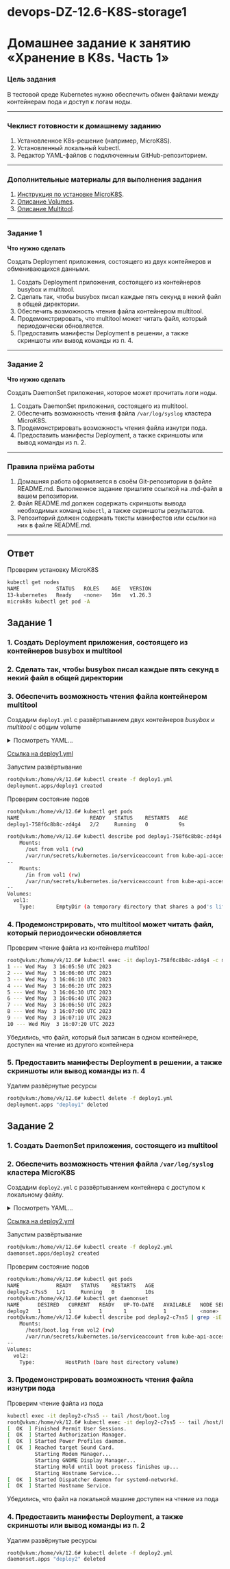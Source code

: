 # devops-DZ-12.6-K8S-storage1
# Домашнее задание к занятию «Хранение в K8s. Часть 1»

### Цель задания

В тестовой среде Kubernetes нужно обеспечить обмен файлами между контейнерам пода и доступ к логам ноды.

------

### Чеклист готовности к домашнему заданию

1. Установленное K8s-решение (например, MicroK8S).
2. Установленный локальный kubectl.
3. Редактор YAML-файлов с подключенным GitHub-репозиторием.

------

### Дополнительные материалы для выполнения задания

1. [Инструкция по установке MicroK8S](https://microk8s.io/docs/getting-started).
2. [Описание Volumes](https://kubernetes.io/docs/concepts/storage/volumes/).
3. [Описание Multitool](https://github.com/wbitt/Network-MultiTool).

------

### Задание 1

**Что нужно сделать**

Создать Deployment приложения, состоящего из двух контейнеров и обменивающихся данными.

1. Создать Deployment приложения, состоящего из контейнеров busybox и multitool.
2. Сделать так, чтобы busybox писал каждые пять секунд в некий файл в общей директории.
3. Обеспечить возможность чтения файла контейнером multitool.
4. Продемонстрировать, что multitool может читать файл, который периодоически обновляется.
5. Предоставить манифесты Deployment в решении, а также скриншоты или вывод команды из п. 4.

------

### Задание 2

**Что нужно сделать**

Создать DaemonSet приложения, которое может прочитать логи ноды.

1. Создать DaemonSet приложения, состоящего из multitool.
2. Обеспечить возможность чтения файла `/var/log/syslog` кластера MicroK8S.
3. Продемонстрировать возможность чтения файла изнутри пода.
4. Предоставить манифесты Deployment, а также скриншоты или вывод команды из п. 2.

------

### Правила приёма работы

1. Домашняя работа оформляется в своём Git-репозитории в файле README.md. Выполненное задание пришлите ссылкой на .md-файл в вашем репозитории.
2. Файл README.md должен содержать скриншоты вывода необходимых команд `kubectl`, а также скриншоты результатов.
3. Репозиторий должен содержать тексты манифестов или ссылки на них в файле README.md.

------

## Ответ

Проверим установку MicroK8S

```bash
kubectl get nodes
NAME            STATUS   ROLES    AGE   VERSION
13-kubernetes   Ready    <none>   16m   v1.26.3
microk8s kubectl get pod -A
```

## Задание 1

### 1. Создать Deployment приложения, состоящего из контейнеров busybox и multitool

### 2. Сделать так, чтобы busybox писал каждые пять секунд в некий файл в общей директории

### 3. Обеспечить возможность чтения файла контейнером multitool

Создадим `deploy1.yml` с развёртыванием двух контейнеров _busybox_ и _multitool_ с общим volume

<details><summary>Посмотреть YAML...</summary>

```yml
---
apiVersion: apps/v1
kind: Deployment
metadata:
  name: deploy1
  labels:
    app: deploy1
  namespace: default
spec:
  replicas: 1
  selector:
    matchLabels:
      app: deploy1
  template:
    metadata:
      labels:
        app: deploy1
    spec:
      containers:
        - name: busybox
          image: busybox
          command: ['sh', '-c', 'count=1; datafile="/out/out.txt"; while true; do echo "$((count++))||Process ID $$||$(date)" >> $datafile; sleep 10; done']
          volumeMounts:
            - name: vol1
              mountPath: /out
        - name: multitool
          image: wbitt/network-multitool
          volumeMounts:
            - name: vol1
              mountPath: /in
      volumes:
        - name: vol1
          emptyDir: {}
```

</details>

[Ссылка на deploy1.yml](deploy1.yml)

Запустим развёртывание

```bash
root@vkvm:/home/vk/12.6# kubectl create -f deploy1.yml
deployment.apps/deploy1 created
```

Проверим состояние подов

```bash
root@vkvm:/home/vk/12.6# kubectl get pods
NAME                       READY   STATUS    RESTARTS   AGE
deploy1-758f6c8b8c-zd4g4   2/2     Running   0          9s

root@vkvm:/home/vk/12.6# kubectl describe pod deploy1-758f6c8b8c-zd4g4 | grep -iE '(Mounts|Volumes)' -A2
    Mounts:
      /out from vol1 (rw)
      /var/run/secrets/kubernetes.io/serviceaccount from kube-api-access-fmc2n (ro)
--
    Mounts:
      /in from vol1 (rw)
      /var/run/secrets/kubernetes.io/serviceaccount from kube-api-access-fmc2n (ro)
--
Volumes:
  vol1:
    Type:       EmptyDir (a temporary directory that shares a pod's lifetime)
```

### 4. Продемонстрировать, что multitool может читать файл, который периодоически обновляется

Проверим чтение файла из контейнера _multitool_

```bash
root@vkvm:/home/vk/12.6# kubectl exec -it deploy1-758f6c8b8c-zd4g4 -c multitool -- tail -f /in/out.txt
1 --- Wed May  3 16:05:50 UTC 2023
2 --- Wed May  3 16:06:00 UTC 2023
3 --- Wed May  3 16:06:10 UTC 2023
4 --- Wed May  3 16:06:20 UTC 2023
5 --- Wed May  3 16:06:30 UTC 2023
6 --- Wed May  3 16:06:40 UTC 2023
7 --- Wed May  3 16:06:50 UTC 2023
8 --- Wed May  3 16:07:00 UTC 2023
9 --- Wed May  3 16:07:10 UTC 2023
10 --- Wed May  3 16:07:20 UTC 2023
```

Убедились, что файл, который был записан в одном контейнере, доступен на чтение из другого контейнера

### 5. Предоставить манифесты Deployment в решении, а также скриншоты или вывод команды из п. 4

Удалим развёрнутые ресурсы

```bash
root@vkvm:/home/vk/12.6# kubectl delete -f deploy1.yml
deployment.apps "deploy1" deleted
```

## Задание 2

### 1. Создать DaemonSet приложения, состоящего из multitool

### 2. Обеспечить возможность чтения файла `/var/log/syslog` кластера MicroK8S

Создадим `deploy2.yml` с развёртыванием контейнера с доступом к локальному файлу.

<details><summary>Посмотреть YAML...</summary>

```yml
---
apiVersion: apps/v1
kind: DaemonSet
metadata:
  name: deploy2
  labels:
    app: deploy2
  namespace: default
spec:
  selector:
    matchLabels:
      app: deploy2
  template:
    metadata:
      labels:
        app: deploy2
    spec:
      containers:
        - name: multitool
          image: wbitt/network-multitool
          volumeMounts:
            - name: vol2
              mountPath: /host/bootlog
      volumes:
        - name: vol2
          hostPath:
            path: /var/log/bootlog
```

</details>

[Ссылка на deploy2.yml](deploy2.yml)

Запустим развёртывание

```bash
root@vkvm:/home/vk/12.6# kubectl create -f deploy2.yml
daemonset.apps/deploy2 created
```

Проверим состояние подов 

```bash
root@vkvm:/home/vk/12.6# kubectl get pods
NAME            READY   STATUS    RESTARTS   AGE
deploy2-c7ss5   1/1     Running   0          10s
root@vkvm:/home/vk/12.6# kubectl get daemonset
NAME      DESIRED   CURRENT   READY   UP-TO-DATE   AVAILABLE   NODE SELECTOR   AGE
deploy2   1         1         1       1            1           <none>          17s
root@vkvm:/home/vk/12.6# kubectl describe pod deploy2-c7ss5 | grep -iE '(Mounts|Volumes)' -A2
    Mounts:
      /host/boot.log from vol2 (rw)
      /var/run/secrets/kubernetes.io/serviceaccount from kube-api-access-j4j2l (ro)
--
Volumes:
  vol2:
    Type:          HostPath (bare host directory volume)
```

### 3. Продемонстрировать возможность чтения файла изнутри пода

Проверим чтение файла из пода

```bash
kubectl exec -it deploy2-c7ss5 -- tail /host/boot.log
root@vkvm:/home/vk/12.6# kubectl exec -it deploy2-c7ss5 -- tail /host/boot.log
[  OK  ] Finished Permit User Sessions.
[  OK  ] Started Authorization Manager.
[  OK  ] Started Power Profiles daemon.
[  OK  ] Reached target Sound Card.
         Starting Modem Manager...
         Starting GNOME Display Manager...
         Starting Hold until boot process finishes up...
         Starting Hostname Service...
[  OK  ] Started Dispatcher daemon for systemd-networkd.
[  OK  ] Started Hostname Service.
```

Убедились, что файл на локальной машине доступен на чтение из пода

### 4. Предоставить манифесты Deployment, а также скриншоты или вывод команды из п. 2

Удалим развёрнутые ресурсы

```bash
root@vkvm:/home/vk/12.6# kubectl delete -f deploy2.yml
daemonset.apps "deploy2" deleted
```
